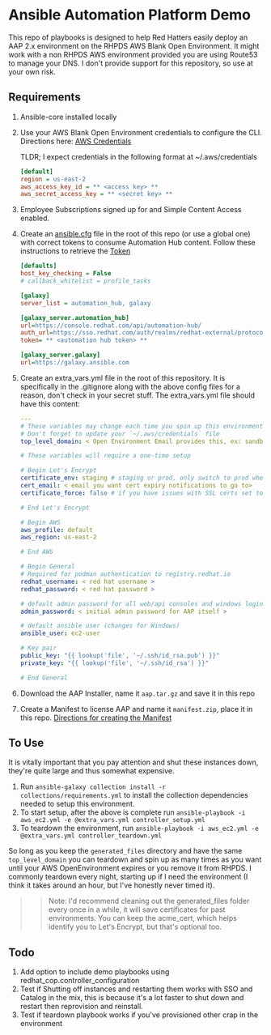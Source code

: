 # Ansible Automation Platform Demo 
This repo of playbooks is designed to help Red Hatters easily deploy an AAP 2.x environment on the RHPDS AWS Blank Open Environment.  It might work with a non RHPDS AWS environment provided you are using Route53 to manage your DNS.  I don't provide support for this repository, so use at your own risk.  

## Requirements 
1. Ansible-core installed locally 
2. Use your AWS Blank Open Environment credentials to configure the CLI.  Directions here: [AWS Credentials](https://docs.aws.amazon.com/cli/latest/userguide/cli-configure-files.html)
  
    TLDR; I expect credentials in the following format at ~/.aws/credentials 
    ```ini 
    [default]
    region = us-east-2
    aws_access_key_id = ** <access key> **
    aws_secret_access_key = ** <secret key> **
    ```
3. Employee Subscriptions signed up for and Simple Content Access enabled.
4. Create an [ansible.cfg](https://docs.ansible.com/ansible/latest/reference_appendices/config.html) file in the root of this repo (or use a global one) with correct tokens to consume Automation Hub content.  Follow these instructions to retrieve the [Token](https://access.redhat.com/documentation/en-us/red_hat_ansible_automation_platform/1.0/html/getting_started_with_red_hat_ansible_automation_hub/proc-create-api-token)  
    ```ini
    [defaults]
    host_key_checking = False
    # callback_whitelist = profile_tasks

    [galaxy]
    server_list = automation_hub, galaxy 

    [galaxy_server.automation_hub]
    url=https://console.redhat.com/api/automation-hub/
    auth_url=https://sso.redhat.com/auth/realms/redhat-external/protocol/openid-connect/token
    token= ** <automation hub token> **

    [galaxy_server.galaxy]
    url=https://galaxy.ansible.com
    ```
5. Create an extra_vars.yml file in the root of this repository.  It is specifically in the .gitignore along with the above config files for a reason, don't check in your secret stuff.  The extra_vars.yml file should have this content:
    ```yaml
    --- 
    # These variables may change each time you spin up this environment
    # Don't forget to update your `~/.aws/credentials` file
    top_level_domain: < Open Environment Email provides this, ex: sandbox123.opentlc.com >

    # These variables will require a one-time setup 

    # Begin Let's Encrypt 
    certificate_env: staging # staging or prod, only switch to prod when you've confirmed your setup works
    cert_email: < email you want cert expiry notifications to go to> 
    certificate_force: false # if you have issues with SSL certs set to true

    # End Let's Encrypt  

    # Begin AWS 
    aws_profile: default 
    aws_region: us-east-2 

    # End AWS 

    # Begin General 
    # Required for podman authentication to registry.redhat.io
    redhat_username: < red hat username >
    redhat_password: < red hat password >

    # default admin password for all web/api consoles and windows logins 
    admin_password: < initial admin password for AAP itself > 

    # default ansible user (changes for Windows)
    ansible_user: ec2-user 

    # Key pair 
    public_key: "{{ lookup('file', '~/.ssh/id_rsa.pub') }}"  
    private_key: "{{ lookup('file', '~/.ssh/id_rsa') }}"  

    # End General 
    ```
6. Download the AAP Installer, name it `aap.tar.gz` and save it in this repo 
7. Create a Manifest to license AAP and name it `manifest.zip`, place it in this repo.  [Directions for creating the Manifest](https://docs.ansible.com/ansible-tower/latest/html/userguide/import_license.html#obtaining-a-subscriptions-manifest)

## To Use
It is vitally important that you pay attention and shut these instances down, they're quite large and thus somewhat expensive.  
1. Run `ansible-galaxy collection install -r collections/requirements.yml` to install the collection dependencies needed to setup this environment.
2. To start setup, after the above is complete run `ansible-playbook -i aws_ec2.yml -e @extra_vars.yml controller_setup.yml` 
3. To teardown the environment, run `ansible-playbook -i aws_ec2.yml -e @extra_vars.yml controller_teardown.yml`

So long as you keep the `generated_files` directory and have the same `top_level_domain` you can teardown and spin up as many times as you want until your AWS OpenEnvironment expires or you remove it from RHPDS.  I commonly teardown every night, starting up if I need the environment (I think it takes around an hour, but I've honestly never timed it). 
>> Note: I'd recommend cleaning out the generated_files folder every once in a while, it will save certificates for past environments.  You can keep the acme_cert, which helps identify you to Let's Encrypt, but that's optional too.  

## Todo 
1. Add option to include demo playbooks using redhat_cop.controller_configuration
2. Test if Shutting off instances and restarting them works with SSO and Catalog in the mix, this is because it's a lot faster to shut down and restart then reprovision and reinstall.
3. Test if teardown playbook works if you've provisioned other crap in the environment 